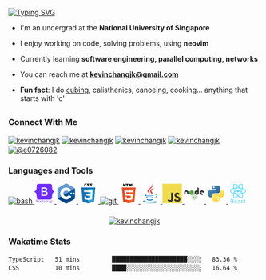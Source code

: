 [![Typing SVG](https://readme-typing-svg.herokuapp.com?font=Abel&size=24&duration=4000&color=3891E1&multiline=true&width=450&height=80&lines=Hey%2C+I'm+Kevin+Chang;Computer+Science+Student+at+NUS)](https://git.io/typing-svg)

- I'm an undergrad at the **National University of Singapore**

- I enjoy working on code, solving problems, using **neovim**

- Currently learning **software engineering, parallel computing, networks**

- You can reach me at **kevinchangjk@gmail.com**

- **Fun fact**: I do [cubing](https://www.worldcubeassociation.org/persons/2019KITK01), calisthenics, canoeing, cooking... anything that starts with 'c'

##

<h3 align="left">Connect With Me</h3>

<p align="left">
<a href="https://www.linkedin.com/in/kevinchangjk/" target="blank"><img align="center" src="https://raw.githubusercontent.com/rahuldkjain/github-profile-readme-generator/master/src/images/icons/Social/linked-in-alt.svg" alt="kevinchangjk" height="30" width="40" /></a>
<a href="https://fb.com/kevin.changjonkit" target="blank"><img align="center" src="https://raw.githubusercontent.com/rahuldkjain/github-profile-readme-generator/master/src/images/icons/Social/facebook.svg" alt="kevinchangjk" height="30" width="40" /></a>
<a href="https://instagram.com/kevinchangjk" target="blank"><img align="center" src="https://raw.githubusercontent.com/rahuldkjain/github-profile-readme-generator/master/src/images/icons/Social/instagram.svg" alt="kevinchangjk" height="30" width="40" /></a>
<a href="https://codeforces.com/profile/kevinchangjk" target="blank"><img align="center" src="https://raw.githubusercontent.com/rahuldkjain/github-profile-readme-generator/master/src/images/icons/Social/codeforces.svg" alt="kevinchangjk" height="30" width="40" /></a>
<a href="https://www.hackerearth.com/@e0726082" target="blank"><img align="center" src="https://raw.githubusercontent.com/rahuldkjain/github-profile-readme-generator/master/src/images/icons/Social/hackerearth.svg" alt="@e0726082" height="30" width="40" /></a>
</p>

<h3 align="left">Languages and Tools</h3>

<p align="left"> <a href="https://www.gnu.org/software/bash/" target="_blank" rel="noreferrer"> <img src="https://www.vectorlogo.zone/logos/gnu_bash/gnu_bash-icon.svg" alt="bash" width="40" height="40"/> </a> <a href="https://getbootstrap.com" target="_blank" rel="noreferrer"> <img src="https://raw.githubusercontent.com/devicons/devicon/master/icons/bootstrap/bootstrap-plain-wordmark.svg" alt="bootstrap" width="40" height="40"/> </a> <a href="https://www.w3schools.com/cpp/" target="_blank" rel="noreferrer"> <img src="https://raw.githubusercontent.com/devicons/devicon/master/icons/cplusplus/cplusplus-original.svg" alt="cplusplus" width="40" height="40"/> </a> <a href="https://www.w3schools.com/css/" target="_blank" rel="noreferrer"> <img src="https://raw.githubusercontent.com/devicons/devicon/master/icons/css3/css3-original-wordmark.svg" alt="css3" width="40" height="40"/> </a> <a href="https://git-scm.com/" target="_blank" rel="noreferrer"> <img src="https://www.vectorlogo.zone/logos/git-scm/git-scm-icon.svg" alt="git" width="40" height="40"/> </a> <a href="https://www.w3.org/html/" target="_blank" rel="noreferrer"> <img src="https://raw.githubusercontent.com/devicons/devicon/master/icons/html5/html5-original-wordmark.svg" alt="html5" width="40" height="40"/> </a> <a href="https://www.java.com" target="_blank" rel="noreferrer"> <img src="https://raw.githubusercontent.com/devicons/devicon/master/icons/java/java-original.svg" alt="java" width="40" height="40"/> </a> <a href="https://developer.mozilla.org/en-US/docs/Web/JavaScript" target="_blank" rel="noreferrer"> <img src="https://raw.githubusercontent.com/devicons/devicon/master/icons/javascript/javascript-original.svg" alt="javascript" width="40" height="40"/> </a> <a href="https://nodejs.org" target="_blank" rel="noreferrer"> <img src="https://raw.githubusercontent.com/devicons/devicon/master/icons/nodejs/nodejs-original-wordmark.svg" alt="nodejs" width="40" height="40"/> </a> <a href="https://www.python.org" target="_blank" rel="noreferrer"> <img src="https://raw.githubusercontent.com/devicons/devicon/master/icons/python/python-original.svg" alt="python" width="40" height="40"/> </a> <a href="https://reactjs.org/" target="_blank" rel="noreferrer"> <img src="https://raw.githubusercontent.com/devicons/devicon/master/icons/react/react-original-wordmark.svg" alt="react" width="40" height="40"/> </a> </p>

###

<p align="center"> <a href="https://github.com/ryo-ma/github-profile-trophy"><img src="https://github-profile-trophy.vercel.app/?username=kevinchangjk" alt="kevinchangjk" /></a> </p>

### Wakatime Stats

<!--START_SECTION:waka-->

```txt
TypeScript   51 mins         █████████████████████░░░░   83.36 %
CSS          10 mins         ████░░░░░░░░░░░░░░░░░░░░░   16.64 %
```

<!--END_SECTION:waka-->
